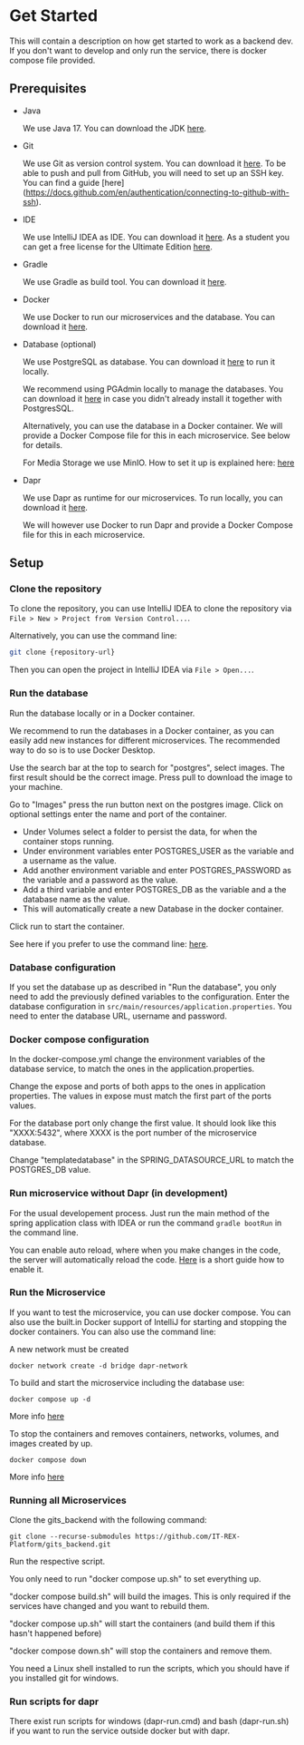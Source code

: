# Get Started

This will contain a description on how get started to work as a backend dev.
If you don't want to develop and only run the service, there is docker compose file provided.

## Prerequisites

- Java
  
  We use Java 17. You can download the JDK [here](https://www.oracle.com/java/technologies/downloads/#java17).
  
- Git

  We use Git as version control system. You can download it [here](https://git-scm.com/downloads). To be able to push and pull from GitHub, you will need to set up an SSH key. You can find a guide [here]  (https://docs.github.com/en/authentication/connecting-to-github-with-ssh).
  
- IDE

  We use IntelliJ IDEA as IDE. You can download it [here](https://www.jetbrains.com/idea/download/). As a student you can get a free license for the Ultimate Edition [here](https://www.jetbrains.com/community/education/#students).
  
- Gradle

  We use Gradle as build tool. You can download it [here](https://gradle.org/install/).
  
- Docker

  We use Docker to run our microservices and the database. You can download it [here](https://www.docker.com/products/docker-desktop).
  
- Database (optional)

  We use PostgreSQL as database. You can download it [here](https://www.postgresql.org/download/) to run it locally. 

  We recommend using PGAdmin locally to manage the databases. You can download it [here](https://www.pgadmin.org) in case you didn't already install it together with PostgresSQL.

  Alternatively, you can use the database in a Docker container. We will provide a Docker Compose file for this in each microservice. See below for details.

  For Media Storage we use MinIO. How to set it up is explained here: [here](https://min.io/docs/minio/container/index.html)

- Dapr

  We use Dapr as runtime for our microservices.
  To run locally, you can download it [here](https://docs.dapr.io/getting-started/install-dapr-cli/).

  We will however use Docker to run Dapr and provide a Docker Compose file for this in each microservice. 

## Setup

### Clone the repository

To clone the repository,  you can use IntelliJ IDEA to clone the repository via `File > New > Project from Version Control...`.

Alternatively, you can use the command line:

```bash
git clone {repository-url}
```

Then you can open the project in IntelliJ IDEA via `File > Open...`.

### Run the database

Run the database locally or in a Docker container.

We recommend to run the databases in a Docker container, as you can easily add new instances for different microservices. 
The recommended way to do so is to use Docker Desktop. 

Use the search bar at the top to search for "postgres", select images. The first result should be the correct image.
Press pull to download the image to your machine.

Go to "Images" press the run button next on the postgres image.
Click on optional settings enter the name and port of the container. 

* Under Volumes select a folder to persist the data, for when the container stops running.
* Under environment variables enter POSTGRES_USER as the variable and a username as the value.
* Add another environment variable and enter POSTGRES_PASSWORD as the variable and a password as the value.
* Add a third variable and enter POSTGRES_DB as the variable and a the database name as the value. 
* This will automatically create a new Database in the docker container.

Click run to start the container.

See here if you prefer to use the command line: [here](https://www.baeldung.com/ops/postgresql-docker-setup).

### Database configuration

If you set the database up as described in "Run the database", you only need to add the previously defined variables to the configuration.
Enter the database configuration in `src/main/resources/application.properties`. You need to enter the database URL, username and password.

### Docker compose configuration
In the docker-compose.yml change the environment variables of the database service, to match the ones in the application.properties.

Change the expose and ports of both apps to the ones in application properties. The values in expose must match the first part of the ports values.

For the database port only change the first value. It should look like this "XXXX:5432",
where XXXX is the port number of the microservice database.

Change "templatedatabase" in the SPRING_DATASOURCE_URL to match the POSTGRES_DB value.

### Run microservice without Dapr (in development)

For the usual developement process.
Just run the main method of the spring application class with IDEA or run the command `gradle bootRun` in the command line.

You can enable auto reload, where when you make changes in the code, the server will automatically reload the code. [Here](https://dev.to/imanuel/auto-reload-springboot-in-intellij-idea-1l65) is a short guide how to enable it.

### Run the Microservice
If you want to test the microservice, you can use docker compose. You can also use the built.in Docker support of IntelliJ for starting and stopping the docker containers. You can also use the command line:

A new network must be created 
```
docker network create -d bridge dapr-network
```

To build and start the microservice including the database use:
```
docker compose up -d
```

More info [here](https://docs.docker.com/engine/reference/commandline/compose_up/)

To stop the containers and removes containers, networks, volumes, and images created by up.
```
docker compose down
```
More info [here](https://docs.docker.com/engine/reference/commandline/compose_down/)

### Running all Microservices

Clone the gits_backend with the following command:
```
git clone --recurse-submodules https://github.com/IT-REX-Platform/gits_backend.git
```

Run the respective script.

You only need to run "docker compose up.sh" to set everything up.

"docker compose build.sh" will build the images. This is only required if the services have changed and you want to rebuild them.

"docker compose up.sh" will start the containers (and build them if this hasn't happened before)

"docker compose down.sh" will stop the containers and remove them.

You need a Linux shell installed to run the scripts, which you should have if you installed git for windows.

### Run scripts for dapr

There exist run scripts for windows (dapr-run.cmd) and bash (dapr-run.sh) if you want to run the service outside docker but with dapr.
